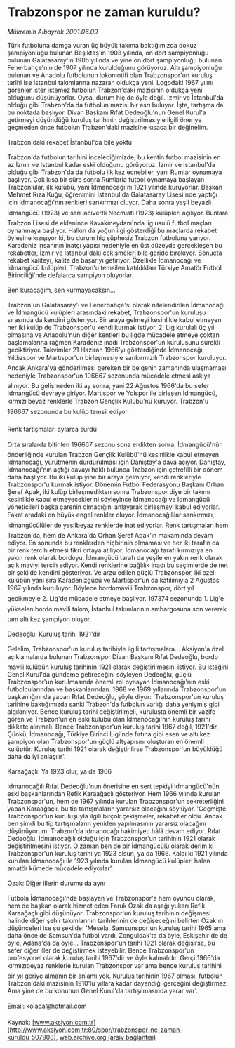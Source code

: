 # Trabzonspor ne zaman kuruldu?

*Mükremin Albayrak 2001.06.09*

<div class="pNewsDetailMainContent" itemprop="articleBody">
 Türk futboluna damga vuran üç büyük takıma baktığımızda dokuz şampiyonluğu bulunan Beşiktaş'ın 1903 yılında, on dört şampiyonluğu bulunan Galatasaray'ın 1905 yılında ve yine on dört şampiyonluğu bulunan Fenerbahçe'nin de 1907 yılında kurulduğunu görüyoruz. Altı şampiyonluğu bulunan ve Anadolu futbolunun lokomotifi olan Trabzonspor'un kuruluş tarihi ise İstanbul takımlarına nazaran oldukça yeni. Logodaki 1967 yılını görenler ister istemez futbolun Trabzon'daki mazisinin oldukça yeni olduğunu düşünüyorlar. Oysa, durum hiç de öyle değil. İzmir ve İstanbul'da olduğu gibi Trabzon'da da futbolun mazisi bir asrı buluyor. İşte, tartışma da bu noktada başlıyor. Divan Başkanı Rıfat Dedeoğlu'nun Genel Kurul'a getirmeyi düşündüğü kuruluş tarihinin değiştirilmesiyle ilgili öneriye geçmeden önce futbolun Trabzon'daki mazisine kısaca bir değinelim.
 <br/>
 <br/>
 Trabzon'daki rekabet İstanbul'da bile yoktu
 <br/>
 <br/>
 Trabzon'da futbolun tarihini incelediğimizde, bu kentin futbol mazisinin en az İzmir ve İstanbul kadar eski olduğunu görüyoruz. İzmir ve İstanbul'da olduğu gibi Trabzon'da da futbolu ilk kez ecnebiler, yani Rumlar oynamaya başlıyor. Çok kısa bir süre sonra Rumlarla futbol oynamaya başlayan Trabzonlular, ilk kulübü, yani İdmanocağı'nı 1921 yılında kuruyorlar. Başkan Mehmet Rıza Kuğu, öğrenimini İstanbul'da Galatasaray Lisesi'nde yaptığı için İdmanocağı'nın renkleri sarıkırmızı oluyor. Daha sonra yeşil beyazlı İdmangücü (1923) ve sarı lacivertli Necmiati (1923) kulüpleri açılıyor. Bunlara Trabzon Lisesi de eklenince Kavakmeydanı'nda lig usulü futbol maçları oynanmaya başlıyor. Halkın da yoğun ilgi gösterdiği bu maçlarda rekabet öylesine kızışıyor ki, bu durum hiç şüphesiz Trabzon futboluna yarıyor. Karadeniz insanının inatçı yapısı nedeniyle en üst düzeyde gerçekleşen bu rekabetler, İzmir ve İstanbul'daki çekişmeleri bile geride bırakıyor. Sonuçta rekabet kaliteyi, kalite de başarıyı getiriyor. Özellikle İdmanocağı ve İdmangücü kulüpleri, Trabzon'u temsilen katıldıkları Türkiye Amatör Futbol Birinciliği'nde defalarca şampiyon oluyorlar.
 <br/>
 <br/>
 Ben kuracağım, sen kurmayacaksın...
 <br/>
 <br/>
 Trabzon'un Galatasaray'ı ve Fenerbahçe'si olarak nitelendirilen İdmanocağı ve İdmangücü kulüpleri arasındaki rekabet, Trabzonspor'un kuruluşu sırasında da kendini gösteriyor. Bir araya gelmeyi kesinlikle kabul etmeyen her iki kulüp de Trabzonspor'u kendi kurmak istiyor. 2. Lig kurulalı üç yıl olmasına ve Anadolu'nun diğer kentleri bu ligde mücadele etmeye çoktan başlamalarına rağmen Karadeniz inadı Trabzonspor'un kuruluşunu sürekli geciktiriyor. Takvimler 21 Haziran 1966'yı gösterdiğinde İdmanocağı, Yıldızspor ve Martıspor'un birleşmesiyle sarıkırmızılı Trabzonspor kuruluyor. Ancak Ankara'ya gönderilmesi gereken bir belgenin zamanında ulaşmaması nedeniyle Trabzonspor'un 196667 sezonunda mücadele etmesi askıya alınıyor. Bu gelişmeden iki ay sonra, yani 22 Ağustos 1966'da bu sefer İdmangücü devreye giriyor. Martıspor ve Yolspor ile birleşen İdmangücü, kırmızı beyaz renklerle Trabzon Gençlik Kulübü'nü kuruyor. Trabzon'u 196667 sezonunda bu kulüp temsil ediyor.
 <br/>
 <br/>
 Renk tartışmaları aylarca sürdü
 <br/>
 <br/>
 Orta sıralarda bitirilen 196667 sezonu sona erdikten sonra, İdmangücü'nün önderliğinde kurulan Trabzon Gençlik Kulübü'nü kesinlikle kabul etmeyen İdmanocağı, yürütmenin durdurulması için Danıştay'a dava açıyor. Danıştay, İdmanocağı'nın açtığı davayı haklı bulunca Trabzon için çetrefilli bir dönem daha başlıyor. Bu iki kulüp yine bir araya gelmiyor, kendi renkleriyle Trabzonspor'u kurmak istiyor. Dönemin Futbol Federasyonu Başkanı Orhan Şeref Apak, iki kulüp birleşmedikten sonra Trabzonspor diye bir takımı kesinlikle kabul etmeyeceklerini söyleyince İdmanocağı ve İdmangücü yöneticileri başka çarenin olmadığını anlayarak birleşmeyi kabul ediyorlar. Fakat aradaki en büyük engel renkler oluyor. İdmanocağılılar sarıkırmızı, İdmangücülüler de yeşilbeyaz renklerde inat ediyorlar. Renk tartışmaları hem Trabzon'da, hem de Ankara'da Orhan Şeref Apak'ın makamında devam ediyor. En sonunda bu renklerden hiçbirinin olmaması ve her iki tarafın da bir renk tercih etmesi fikri ortaya atılıyor. İdmanocağı tarafı kırmızıya en yakın renk olarak bordoyu, İdmangücü tarafı da yeşile en yakın renk olarak açık maviyi tercih ediyor. Kendi renklerine bağlılık inadı bu seçimlerde de net bir şekilde kendini gösteriyor. Ve arzu edilen güçlü Trabzonspor, iki ezeli kulübün yanı sıra Karadenizgücü ve Martıspor'un da katılımıyla 2 Ağustos 1967 yılında kuruluyor. Böylece bordomavili Trabzonspor, dört yıl gecikmeyle 2. Lig'de mücadele etmeye başlıyor. 197374 sezonunda 1. Lig'e yükselen bordo mavili takım, İstanbul takımlarının ambargosuna son vererek tam altı kez şampiyon oluyor.
 <br/>
 <br/>
 Dedeoğlu: Kuruluş tarihi 1921'dir
 <br/>
 <br/>
 Gelelim, Trabzonspor'un kuruluş tarihiyle ilgili tartışmalara... Aksiyon'a özel açıklamalarda bulunan Trabzonspor Divan Başkanı Rıfat Dedeoğlu, bordo mavili kulübün kuruluş tarihinin 1921 olarak değiştirilmesini istiyor. Bu isteğini Genel Kurul'da gündeme getireceğini söyleyen Dedeoğlu, güçlü Trabzonspor'un kurulmasında önemli rol oynayan İdmanocağı'nın eski futbolcularından ve başkanlarından. 1968 ve 1969 yıllarında Trabzonspor'un başkanlığını da yapan Rıfat Dedeoğlu, şöyle diyor: 'Trabzonspor'un kuruluş tarihine baktığımızda sanki Trabzon'da futbolun varlığı daha yeniymiş gibi algılanıyor. Bence kuruluş tarihi değiştirilmeli, kuruluşta önemli bir vazife gören ve Trabzon'un en eski kulübü olan İdmanocağı'nın kuruluş tarihi dikkate alınmalı. Bence Trabzonspor'un kuruluş tarihi 1967 değil, 1921'dir. Çünkü, İdmanocağı, Türkiye Birinci Ligi'nde fırtına gibi esen ve altı kez şampiyon olan Trabzonspor'un güçlü altyapısını oluşturan en önemli kulüptür. Kuruluş tarihi 1921 olarak değiştirilirse Trabzonspor'un büyüklüğü daha da iyi anlaşılır'.
 <br/>
 <br/>
 Karaağaçlı: Ya 1923 olur, ya da 1966
 <br/>
 <br/>
 İdmanocağılı Rıfat Dedeoğlu'nun önerisine en sert tepkiyi İdmangücü'nün eski başkanlarından Refik Karaağaçlı gösteriyor. Hem 1966 yılında kurulan Trabzonspor'un, hem de 1967 yılında kurulan Trabzonspor'un sekreterliğini yapan Karaağaçlı, bu tip tartışmaların yararsız olacağını söylüyor. 'Geçmişte Trabzonspor'un kuruluşuyla ilgili birçok çekişmeler, rekabetler oldu. Ancak ben şimdi bu tip tartışmaların yeniden yapılmasının yararsız olacağını düşünüyorum. Trabzon'da İdmanocağı hakimiyeti hâlâ devam ediyor. Rıfat Dedeoğlu, İdmanocağılı olduğu için Trabzonspor'un tarihinin 1921 olarak değiştirilmesini istiyor. O zaman ben de bir İdmangücülü olarak derim ki Trabzonspor'un kuruluş tarihi ya 1923 olsun, ya da 1966. Kaldı ki 1921 yılında kurulan İdmanocağı ile 1923 yılında kurulan İdmangücü kulüpleri halen amatör kümede mücadele ediyorlar'.
 <br/>
 <br/>
 Özak: Diğer illerin durumu da aynı
 <br/>
 <br/>
 Futbola İdmanocağı'nda başlayan ve Trabzonspor'a hem oyuncu olarak, hem de başkan olarak hizmet eden Faruk Özak da aşağı yukarı Refik Karaağaçlı gibi düşünüyor. Trabzonspor'un kuruluş tarihinin değişmesi halinde diğer şehir takımlarının tarihlerinin de değişeceğini belirten Özak'ın düşünceleri ise şu şekilde: 'Mesela, Samsunspor'un kuruluş tarihi 1965 ama daha önce de Samsun'da futbol vardı. Zonguldak'ta da öyle, Eskişehir'de de öyle, Adana'da da öyle... Trabzonspor'un tarihi 1921 olarak değişirse, bu sefer diğer iller de değiştirmek isteyebilir. Bence Trabzonspor'un profesyonel olarak kuruluş tarihi 1967'dir ve öyle kalmalıdır. Gerçi 1966'da kırmızıbeyaz renklerle kurulan Trabzonspor var ama bence kuruluş tarihini bir yıl geriye almanın bir anlamı yok. Kuruluş tarihinin 1967 olması, futbolun Trabzon'daki mazisinin 1910'lu yıllara kadar dayandığı gerçeğini değiştirmez. Ama yine de bu konunun Genel Kurul'da tartışılmasında yarar var'.
 <br/>
 <br/>
 Email: kolaca@hotmail.com
 <br/>
</div>


Kaynak: [www.aksiyon.com.tr](http://www.aksiyon.com.tr:80/spor/trabzonspor-ne-zaman-kuruldu_507908), [web.archive.org (arşiv bağlantısı)](http://web.archive.org/web/20150512205101/http://www.aksiyon.com.tr:80/spor/trabzonspor-ne-zaman-kuruldu_507908)
